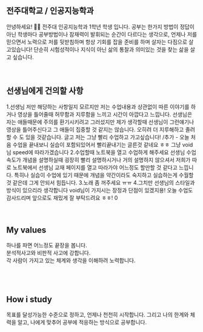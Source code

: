 ## 전주대학교 / 인공지능학과
안녕하세요! 🙋‍♂️ 전주대 인공지능학과 1학년 학생 입니다. 
공부는 한가지 방법이 정답이 아닌 학생마다 공부방법이나 잠재력이 발휘되는 순간이 다르다는 생각으로, 
언제나 저를 믿으면서 노력으로 저를 뒷받침하며 항상 기회를 잡을 준비를 하며 살자는 다짐으로 살고있습니다!
단순히 시험성적이나 지식이 아닌 삶의 통찰과 의미있는 것을 찾는 삶을 살고 싶습니다.
<br />
<br />
<br />
## 선생님에게 건의할 사항 
1.선생님 저만 해당하는 사항일지 모르지만 저는 수업내용과 상관없이 따른 이야기를 하거나 영상을 틀어줄때 허무함과 지루함을 느끼고 시간이 아깝다고 느낍니다.
선생님은 자는 애들때문에 주의를 환기시키려고 그러섰지만 제가 생각할때 선생님이 그런얘기나 영상을 틀어주신다고 그 애들이 집중할 것 같지는 않습니다.
오히려 더 지루해하고 졸려할 수 도 있을 것같습니다. 글고 저는 그냥 빨리 수업하고 가고싶습니다!
/추가 - 오늘 처음 수업을 끝내보니 실습이 포함되있어서 빨리끝내기는 글른것 같네요 ㅎㅎ 그냥 void님 speed에 따라가겠습니다
2.수업할때 노트북을 열고 수업하게 해주세요 선생님 수업속도가 개념을 설명하실때 굉장히 빨리 설명하시거나 거의 설명하지 않으셔서 저희가 따로
노트북에서 선생님 교재 페이지를 열고 따라가야 어느정도 할만할 것 같다고 느낍니다. 특히나 실습이 수업에
있기 때문에 개념을 약간이라도 숙지하고 실습하는게 수월할 것 같은데 그게 안되서 힘듭니다.
3.노래 좀 꺼주세요 ㅠㅠ
4.그치만 선생님의 스타일과 방식이 있으리라 생각합니다 void님이 가지시는 장정과 단점이 있겠지용! 오늘 수업도 감사드리며 앞으로도 재밌게 잘 부탁드려요 ㅎㅎ!
0<br />
<br />
<br />
## My values
하나를 파면 어느정도 끝장을 봅니다.<br />
분석적사고와 비판적 사고에 강합니다.<br />
각 사람이 가지고 있는 체계와 생각을 이해하려 노력합니다.<br />
<br />
<br />
<br />
## How i study
목표를 달성가능한 수준으로 정하고, 언제나 천천히 시작합니다. 그리고 나의 한계와 체력을 알고, 나에게 맞추어 공부에 적응하는 방식으로 공부합니다.
